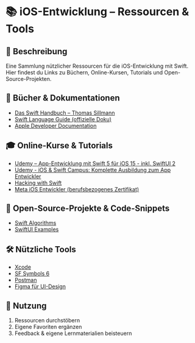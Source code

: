 # 📚 iOS-Entwicklung – Ressourcen & Tools

## 📝 Beschreibung
Eine Sammlung nützlicher Ressourcen für die iOS-Entwicklung mit Swift.  
Hier findest du Links zu Büchern, Online-Kursen, Tutorials und Open-Source-Projekten.

## 📖 Bücher & Dokumentationen
- [Das Swift Handbuch – Thomas Sillmann](https://www.amazon.de/dp/xyz/)  
- [Swift Language Guide (offizielle Doku)](https://swift.org/documentation/)
- [Apple Developer Documentation](https://developer.apple.com/documentation/)  

## 🎓 Online-Kurse & Tutorials
- [Udemy – App-Entwicklung mit Swift 5 für iOS 15 - inkl. SwiftUI 2](https://www.udemy.com/course/erstelle-mit-swift-5-deine-eigenen-apps-inkl-swiftui)
- [Udemy - iOS & Swift Campus: Komplette Ausbildung zum App Entwickler](https://www.udemy.com/course/ios-swift-campus) 
- [Hacking with Swift](https://www.hackingwithswift.com/)
- [Meta iOS Entwickler (berufsbezogenes Zertifikat)](https://www.coursera.org/professional-certificates/meta-ios-developer) 

## 🔗 Open-Source-Projekte & Code-Snippets
- [Swift Algorithms](https://github.com/apple/swift-algorithms)  
- [SwiftUI Examples](https://github.com/SwiftUIExamples/)  

## 🛠️ Nützliche Tools
- [Xcode](https://developer.apple.com/xcode/)
- [SF Symbols 6](https://developer.apple.com/sf-symbols/)  
- [Postman](https://www.postman.com/)  
- [Figma für UI-Design](https://www.figma.com/)  

## 🚀 Nutzung
1. Ressourcen durchstöbern  
2. Eigene Favoriten ergänzen  
3. Feedback & eigene Lernmaterialien beisteuern  

